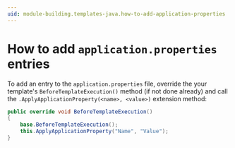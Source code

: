 ```yaml
---
uid: module-building.templates-java.how-to-add-application-properties
---
```

# How to add `application.properties` entries

To add an entry to the `application.properties` file, override the your template's `BeforeTemplateExecution()` method (if not done already) and call the `.ApplyApplicationProperty(<name>, <value>)` extension method:

```csharp
public override void BeforeTemplateExecution()
{
    base.BeforeTemplateExecution();
    this.ApplyApplicationProperty("Name", "Value");
}
```
